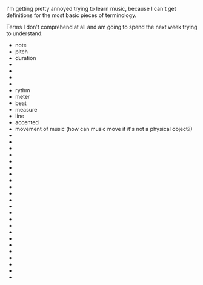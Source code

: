 
I'm getting pretty annoyed trying to learn music, because I can't get definitions for the most basic pieces of terminology.

Terms I don't comprehend at all and am going to spend the next week trying to understand:
* note
* pitch
* duration
* 
* 
* 
* 
* rythm
* meter
* beat
* measure
* line
* accented
* movement of music (how can music move if it's not a physical object?)
* 
* 
* 
* 
* 
* 
* 
* 
* 
* 
* 
* 
* 
* 
* 
* 
* 
* 
* 
* 
* 
* 
* 

